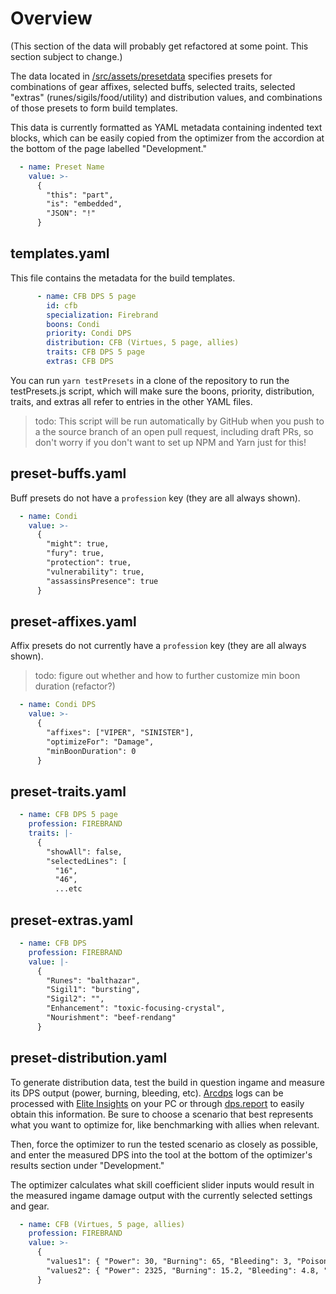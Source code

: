 # Overview

(This section of the data will probably get refactored at some point. This section subject to change.)

The data located in [/src/assets/presetdata](../../../src/assets/presetdata) specifies presets for combinations of gear affixes, selected buffs, selected traits, selected "extras" (runes/sigils/food/utility) and distribution values, and combinations of those presets to form build templates.

This data is currently formatted as YAML metadata containing indented text blocks, which can be easily copied from the optimizer from the accordion at the bottom of the page labelled "Development."

```yaml
  - name: Preset Name
    value: >-
      {
        "this": "part",
        "is": "embedded",
        "JSON": "!"
      }
```

## templates.yaml

This file contains the metadata for the build templates.

```yaml
      - name: CFB DPS 5 page
        id: cfb
        specialization: Firebrand
        boons: Condi
        priority: Condi DPS
        distribution: CFB (Virtues, 5 page, allies)
        traits: CFB DPS 5 page
        extras: CFB DPS
```

You can run `yarn testPresets` in a clone of the repository to run the testPresets.js script, which will make sure the boons, priority, distribution, traits, and extras all refer to entries in the other YAML files.

> todo: This script will be run automatically by GitHub when you push to a the source branch of an open pull request, including draft PRs, so don't worry if you don't want to set up NPM and Yarn just for this!

## preset-buffs.yaml

Buff presets do not have a `profession` key (they are all always shown).

```yaml
  - name: Condi
    value: >-
      {
        "might": true,
        "fury": true,
        "protection": true,
        "vulnerability": true,
        "assassinsPresence": true
      }
```

## preset-affixes.yaml

Affix presets do not currently have a `profession` key (they are all always shown).

> todo: figure out whether and how to further customize min boon duration (refactor?)

```yaml
  - name: Condi DPS
    value: >-
      {
        "affixes": ["VIPER", "SINISTER"],
        "optimizeFor": "Damage",
        "minBoonDuration": 0
      }
```

## preset-traits.yaml

```yaml
  - name: CFB DPS 5 page
    profession: FIREBRAND
    traits: |-
      {
        "showAll": false,
        "selectedLines": [
          "16",
          "46",
          ...etc
```

## preset-extras.yaml

```yaml
  - name: CFB DPS
    profession: FIREBRAND
    value: |-
      {
        "Runes": "balthazar",
        "Sigil1": "bursting",
        "Sigil2": "",
        "Enhancement": "toxic-focusing-crystal",
        "Nourishment": "beef-rendang"
      }
```

## preset-distribution.yaml

To generate distribution data, test the build in question ingame and measure its DPS output (power, burning, bleeding, etc). [Arcdps](https://www.deltaconnected.com/arcdps/) logs can be processed with [Elite Insights](https://github.com/baaron4/GW2-Elite-Insights-Parser) on your PC or through [dps.report](https://dps.report/) to easily obtain this information. Be sure to choose a scenario that best represents what you want to optimize for, like benchmarking with allies when relevant.

Then, force the optimizer to run the tested scenario as closely as possible, and enter the measured DPS into the tool at the bottom of the optimizer's results section under "Development."

The optimizer calculates what skill coefficient slider inputs would result in the measured ingame damage output with the currently selected settings and gear.

```yaml
  - name: CFB (Virtues, 5 page, allies)
    profession: FIREBRAND
    value: >-
      {
        "values1": { "Power": 30, "Burning": 65, "Bleeding": 3, "Poisoned": 0, "Torment": 1, "Confusion": 0 },
        "values2": { "Power": 2325, "Burning": 15.2, "Bleeding": 4.8, "Poisoned": 0, "Torment": 1.3, "Confusion": 0 }
      }
```